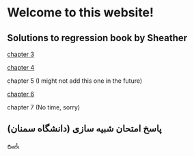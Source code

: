 # Welcome to this website!

## Solutions to regression book by Sheather
<a href="Ch3.html">chapter 3</a>

<a href="Ch4.html">chapter 4</a>

chapter 5 (I might not add this one in the future)

<a href="Ch6.html">chapter 6</a>

chapter 7 (No time, sorry)

## پاسخ امتحان شبیه سازی (دانشگاه سمنان)

<a href="SE/SE.html">پاسخ</a>
